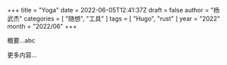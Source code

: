 +++
title = "Yoga"
date = 2022-06-05T12:41:37Z
draft = false
author = "杨武杰"
categories = [ "随想", "工具" ]
tags = [ "Hugo", "rust" ]
year = "2022"
month = "2022/06"
+++

概要...abc
<!--more-->
更多内容...
